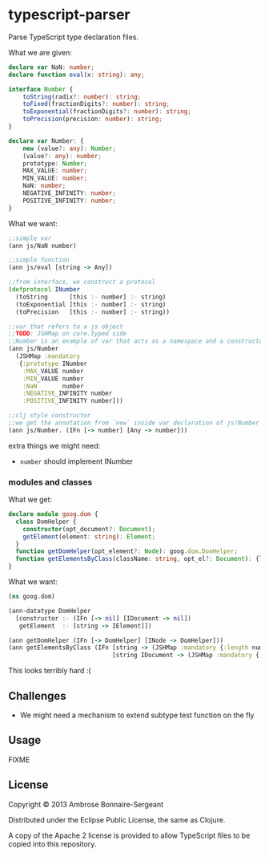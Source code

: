 # typescript-parser

Parse TypeScript type declaration files.


What we are given:

```typescript
declare var NaN: number;
declare function eval(x: string): any;

interface Number {
    toString(radix?: number): string;
    toFixed(fractionDigits?: number): string;
    toExponential(fractionDigits?: number): string;
    toPrecision(precision: number): string;
}

declare var Number: {
    new (value?: any): Number;
    (value?: any): number;
    prototype: Number;
    MAX_VALUE: number;
    MIN_VALUE: number;
    NaN: number;
    NEGATIVE_INFINITY: number;
    POSITIVE_INFINITY: number;
}
```

What we want:

```clojure
;;simple var
(ann js/NaN number)

;;simple function
(ann js/eval [string -> Any])

;;from interface, we construct a protocol
(defprotocol INumber
  (toString      [this :- number] :- string)
  (toExponential [this :- number] :- string)
  (toPrecision   [this :- number] :- string))

;;var that refers to a js object
;;TODO: JSHMap on core.typed side
;;Number is an example of var that acts as a namespace and a constructor
(ann js/Number
  (JSHMap :mandatory
   {:prototype INumber
    :MAX_VALUE number
    :MIN_VALUE number
    :NaN       number
    :NEGATIVE_INFINITY number
    :POSITIVE_INFINITY number]))

;;clj style constructor
;;we get the annotation from `new` inside var declaration of js/Number
(ann js/Number. (IFn [-> number] [Any -> number]))
```

extra things we might need:

+ `number` should implement INumber

### modules and classes

What we get:

```typescript
declare module goog.dom {
  class DomHelper {
    constructor(opt_document?: Document);
    getElement(element: string): Element;
  }
  function getDomHelper(opt_element?: Node): goog.dom.DomHelper;
  function getElementsByClass(className: string, opt_el?: Document): {length: number};
}
```

What we want:

```clojure
(ns goog.dom)

(ann-datatype DomHelper
  [constructor :- (IFn [-> nil] [IDocument -> nil])
   getElement  :- [string -> IElement]])

(ann getDomHelper (IFn [-> DomHelper] [INode -> DomHelper]))
(ann getElementsByClass (IFn [string -> (JSHMap :mandatory {:length number})]
                             [string IDocument -> (JSHMap :mandatory {:length number})]))
```

This looks terribly hard :(


## Challenges

+ We might need a mechanism to extend subtype test function on the fly

## Usage

FIXME

## License

Copyright © 2013 Ambrose Bonnaire-Sergeant

Distributed under the Eclipse Public License, the same as Clojure.

A copy of the Apache 2 license is provided to allow TypeScript files
to be copied into this repository.
